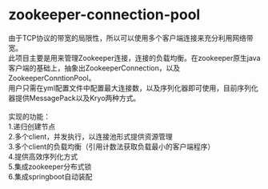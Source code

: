 # zookeeper-connection-pool
由于TCP协议的带宽的局限性，所以可以使用多个客户端连接来充分利用网络带宽。<br>
此项目主要是用来管理Zookeeper连接，连接的负载均衡。在zookeeper原生java客户端的基础上，抽象出ZookeeperConnection，以及ZookeeperConntionPool。<br>
用户只需在yml配置文件中配置最大连接数，以及序列化器即可使用，目前序列化器提供MessagePack以及Kryo两种方式。<br>
<br>
    实现的功能：<br>
1.递归创建节点<br>
2.多个client，并发执行，以连接池形式提供资源管理<br>
3.多个client的负载均衡（引用计数法获取负载最小的客户端程序）<br>
4.提供高效序列化方式<br>
5.集成zookeeper分布式锁<br>
6.集成springboot自动装配




